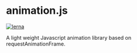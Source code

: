 # animation.js

[![lerna](https://img.shields.io/badge/maintained%20with-lerna-cc00ff.svg)](https://lernajs.io/)

A light weight Javascript animation library based on requestAnimationFrame.
